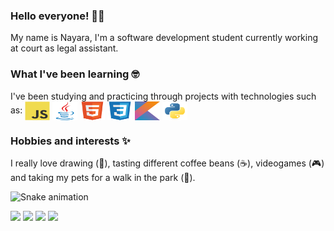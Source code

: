 ### Hello everyone! 👋🏽
  
My name is Nayara, I'm a software development student currently working at court as legal assistant.
 
### What I've been learning 🤓
 
I've been studying and practicing through projects with technologies such as: <img align="center" alt="Tha-CSS" height="30" width="40" src="https://raw.githubusercontent.com/devicons/devicon/master/icons/javascript/javascript-original.svg"> <img align="center" alt="Tha-CSS" height="30" width="40" src="https://raw.githubusercontent.com/devicons/devicon/master/icons/java/java-original.svg"> <img align="center" alt="Tha-CSS" height="30" width="40" src="https://raw.githubusercontent.com/devicons/devicon/master/icons/html5/html5-original.svg"> <img align="center" alt="Tha-CSS" height="30" width="40" src="https://raw.githubusercontent.com/devicons/devicon/master/icons/css3/css3-original.svg"> <img align="center" alt="Tha-CSS" height="30" width="40" src="https://raw.githubusercontent.com/devicons/devicon/master/icons/kotlin/kotlin-original.svg">  <img align="center" alt="Tha-CSS" height="30" width="40" src="https://raw.githubusercontent.com/devicons/devicon/master/icons/python/python-original.svg"> 

### Hobbies and interests ✨

I really love drawing (🎨), tasting different coffee beans (☕), videogames (🎮) and taking my pets for a walk in the park (🐾).

  
![Snake animation](https://github.com/nayyadev/nayyadev/blob/output/github-contribution-grid-snake.svg)

<a href="https://www.linkedin.com/in/nayara-aguilar-dev/" target="_blank"><img src="https://img.shields.io/badge/-LinkedIn-%230077B5?style=for-the-badge&logo=linkedin&logoColor=white" target="_blank"></a> <a href="https://codepen.io/nayara-aguilar" target="_blank"><img src="https://img.shields.io/badge/-CodePen-purple?style=for-the-badge&logo=CodePen&logoColor=white" target="_blank"></a> <a href="https://www.instagram.com/nayaaguillar/" target="_blank"><img src="https://img.shields.io/badge/-Instagram-ff69b4?style=for-the-badge&logo=Instagram&logoColor=white" target="_blank"></a>  <a href="mailto:nayara.aguillar@gmail.com?Subject=Título%20da%20mensagem" target="_blank"><img src="https://img.shields.io/badge/-Gmail-lightgray?style=for-the-badge&logo=Gmail&logoColor=white" target="_blank"></a> 
